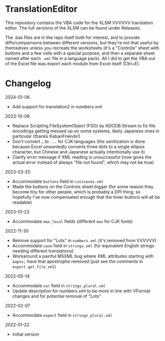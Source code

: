 # TranslationEditor

This repository contains the VBA code for the XLSM VVVVVV translation editor. The full versions of the XLSM can be found under Releases.

The .bas files are in the repo itself both for interest, and to provide diffs/comparisons between different versions, but they're not that useful by themselves unless you recreate the worksheets (it's a "Controls" sheet with buttons and a few cells with a special purpose, and then a separate sheet named after each `.xml` file in a language pack). All I did to get the VBA out of the Excel file was export each module from Excel itself (Ctrl+E).


# Changelog

2024-01-06
- Add support for translation2 in numbers.xml

2023-10-08
- Replace Scripting.FileSystemObject (FSO) by ADODB.Stream to fix file encodings getting messed up on some systems, likely Japanese ones in particular (thanks KabanFriends!)
- Don't convert `…` to `...` for CJK languages (the sanitization is done because Excel unwantedly converts three dots to a single ellipsis character, but Chinese and Japanese actually intentionally use it)
- Clarify error message if XML reading is unsuccessful (now gives the actual error instead of always "file not found", which may not be true)

2023-03-25
- Accommodate `buttons` field in `cutscenes.xml`
- Made the buttons on the Controls sheet bigger (for some reason they become tiny for other people, which is probably a DPI thing, so hopefully I've now compensated enough that the tinier buttons will all be readable)

2023-01-23
- Accommodate `max_local` fields (different `max` for CJK fonts)

2022-11-30
- Remove support for "Lots" in `numbers.xml` (it's removed from VVVVVV)
- Accommodate `case` field in `strings.xml` (for equivalent English strings needing different translations)
- Workaround a painful MSXML bug where XML attributes starting with `&apos;` have that apostrophe removed (just see the comments in `export.get_file_xml`)

2022-05-14
- Accommodate `var` field in `strings_plural.xml`
- Update description for numbers.xml to be more in line with VFormat changes and for potential removal of "Lots"

2022-02-07
- Accommodate `expect` field in `strings_plural.xml`

2022-01-22
- Initial version
